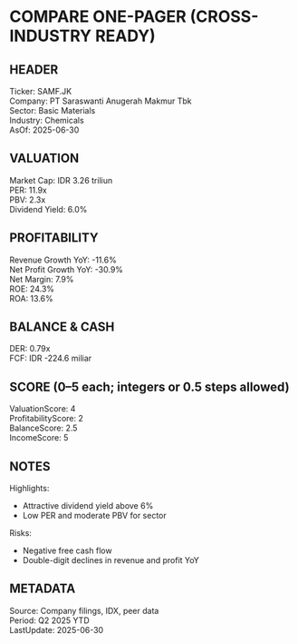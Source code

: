 # COMPARE ONE-PAGER (CROSS-INDUSTRY READY)

## HEADER
Ticker: SAMF.JK  
Company: PT Saraswanti Anugerah Makmur Tbk  
Sector: Basic Materials  
Industry: Chemicals  
AsOf: 2025-06-30

## VALUATION
Market Cap: IDR 3.26 triliun  
PER: 11.9x  
PBV: 2.3x  
Dividend Yield: 6.0%

## PROFITABILITY
Revenue Growth YoY: -11.6%  
Net Profit Growth YoY: -30.9%  
Net Margin: 7.9%  
ROE: 24.3%  
ROA: 13.6%

## BALANCE & CASH
DER: 0.79x  
FCF: IDR -224.6 miliar

## SCORE (0–5 each; integers or 0.5 steps allowed)
ValuationScore: 4  
ProfitabilityScore: 2  
BalanceScore: 2.5  
IncomeScore: 5

## NOTES
Highlights:
- Attractive dividend yield above 6%
- Low PER and moderate PBV for sector

Risks:
- Negative free cash flow
- Double-digit declines in revenue and profit YoY

## METADATA
Source: Company filings, IDX, peer data  
Period: Q2 2025 YTD  
LastUpdate: 2025-06-30